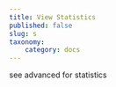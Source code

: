 ```yaml
---
title: View Statistics
published: false
slug: s
taxonomy:
    category: docs
---
```


see advanced for statistics